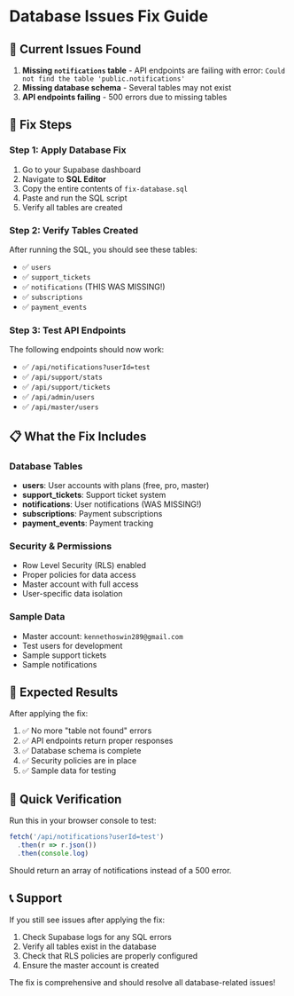 # Database Issues Fix Guide

## 🚨 Current Issues Found

1. **Missing `notifications` table** - API endpoints are failing with error: `Could not find the table 'public.notifications'`
2. **Missing database schema** - Several tables may not exist
3. **API endpoints failing** - 500 errors due to missing tables

## 🔧 Fix Steps

### Step 1: Apply Database Fix
1. Go to your Supabase dashboard
2. Navigate to **SQL Editor**
3. Copy the entire contents of `fix-database.sql`
4. Paste and run the SQL script
5. Verify all tables are created

### Step 2: Verify Tables Created
After running the SQL, you should see these tables:
- ✅ `users`
- ✅ `support_tickets` 
- ✅ `notifications` (THIS WAS MISSING!)
- ✅ `subscriptions`
- ✅ `payment_events`

### Step 3: Test API Endpoints
The following endpoints should now work:
- ✅ `/api/notifications?userId=test`
- ✅ `/api/support/stats`
- ✅ `/api/support/tickets`
- ✅ `/api/admin/users`
- ✅ `/api/master/users`

## 📋 What the Fix Includes

### Database Tables
- **users**: User accounts with plans (free, pro, master)
- **support_tickets**: Support ticket system
- **notifications**: User notifications (WAS MISSING!)
- **subscriptions**: Payment subscriptions
- **payment_events**: Payment tracking

### Security & Permissions
- Row Level Security (RLS) enabled
- Proper policies for data access
- Master account with full access
- User-specific data isolation

### Sample Data
- Master account: `kennethoswin289@gmail.com`
- Test users for development
- Sample support tickets
- Sample notifications

## 🎯 Expected Results

After applying the fix:
1. ✅ No more "table not found" errors
2. ✅ API endpoints return proper responses
3. ✅ Database schema is complete
4. ✅ Security policies are in place
5. ✅ Sample data for testing

## 🚀 Quick Verification

Run this in your browser console to test:
```javascript
fetch('/api/notifications?userId=test')
  .then(r => r.json())
  .then(console.log)
```

Should return an array of notifications instead of a 500 error.

## 📞 Support

If you still see issues after applying the fix:
1. Check Supabase logs for any SQL errors
2. Verify all tables exist in the database
3. Check that RLS policies are properly configured
4. Ensure the master account is created

The fix is comprehensive and should resolve all database-related issues!
